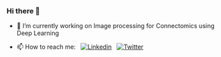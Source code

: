 ### Hi there 👋
- 🔭 I’m currently working on Image processing for Connectomics using Deep Learning
  
- 📫 How to reach me: &nbsp; [![Linkedin](https://img.shields.io/badge/LinkedIn-0077B5?style=for-the-badge&logo=linkedin&logoColor=white)](https://www.linkedin.com/in/khoa-nt/)
&nbsp; [![Twitter](https://img.shields.io/badge/Twitter-1DA1F2?style=for-the-badge&logo=twitter&logoColor=white
)](https://twitter.com/Khoa_NguyenTuan)
&nbsp;

<!-- [![GitHub](https://i.stack.imgur.com/tskMh.png) GitHub](https://github.com/) -->
<!--
**Khoa-NT/Khoa-NT** is a ✨ _special_ ✨ repository because its `README.md` (this file) appears on your GitHub profile.

Here are some ideas to get you started:

- 🔭 I’m currently working on ...
- 🌱 I’m currently learning ...
- 👯 I’m looking to collaborate on ...
- 🤔 I’m looking for help with ...
- 💬 Ask me about ...
- 📫 How to reach me: ...
- 😄 Pronouns: ...
- ⚡ Fun fact: ...

Get badge from https://github.com/alexandresanlim/Badges4-README.md-Profile#-social-
-->
